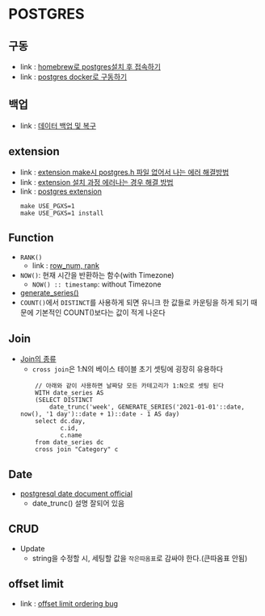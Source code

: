 # POSTGRES

## 구동
- link : [homebrew로 postgres설치 후 접속하기](https://reinvestment.tistory.com/66)
- link : [postgres docker로 구동하기](https://devinlife.com/postgresql/run-postgresql-on-docker/)

## 백업
- link : [데이터 백업 및 복구](https://bhpark.tistory.com/225)

## extension
- link : [extension make시 postgres.h 파일 없어서 나는 에러 해결방법](https://stackoverflow.com/questions/56724622/how-to-fix-postgres-h-file-not-found-problem)
- link : [extension 설치 과정 에러나는 경우 해결 방법](https://effortmakesme.tistory.com/32)
- link : [postgres extension](https://bitnine.tistory.com/536)
    ```
    make USE_PGXS=1
    make USE_PGXS=1 install
    ```

## Function
- ```RANK()```
    - link : [row_num, rank](https://new-hero.tistory.com/22)
- ```NOW()```: 현재 시간을 반환하는 함수(with Timezone)
    - ```NOW() :: timestamp```: without Timezone
- [generate_series()](https://sas-study.tistory.com/380)
- ```COUNT()```에서 ```DISTINCT```를 사용하게 되면 유니크 한 값들로 카운팅을 하게 되기 때문에 기본적인 COUNT()보다는 값이 적게 나온다

## Join
- [Join의 종류](https://ysyblog.tistory.com/141)
    - ```cross join```은 1:N의 베이스 테이블 초기 셋팅에 굉장히 유용하다
    ```
        // 아래와 같이 사용하면 날짜당 모든 카테고리가 1:N으로 셋팅 된다
        WITH date_series AS
        (SELECT DISTINCT
            date_trunc('week', GENERATE_SERIES('2021-01-01'::date, now(), '1 day')::date + 1)::date - 1 AS day)
        select dc.day,
               c.id,
               c.name
        from date_series dc
        cross join "Category" c
    ```

## Date
- [postgresql date document official](https://www.postgresql.org/docs/current/functions-datetime.html)
    - date_trunc() 설명 잘되어 있음

## CRUD
- Update
    - string을 수정할 시, 세팅할 값을 ```작은따옴표```로 감싸야 한다.(큰따옴표 안됨)

## offset limit
- link : [offset limit ordering bug](https://stackoverflow.com/questions/13580826/postgresql-repeating-rows-from-limit-offset)